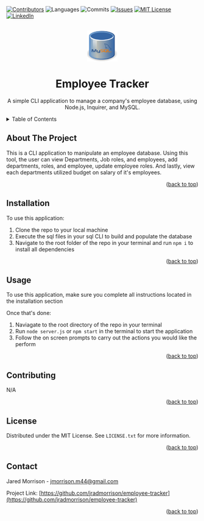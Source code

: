 <!-- Improved compatibility of back to top link: See: https://github.com/othneildrew/Best-README-Template/pull/73 -->
<a name="readme-top"></a>
<!--
*** Thanks for checking out the Best-README-Template. If you have a suggestion
*** that would make this better, please fork the repo and create a pull request
*** or simply open an issue with the tag "enhancement".
*** Don't forget to give the project a star!
*** Thanks again! Now go create something AMAZING! :D
-->

<!-- PROJECT SHIELDS -->
<!--
*** I'm using markdown "reference style" links for readability.
*** Reference links are enclosed in brackets [ ] instead of parentheses ( ).
*** See the bottom of this document for the declaration of the reference variables
*** for contributors-url, forks-url, etc. This is an optional, concise syntax you may use.
*** https://www.markdownguide.org/basic-syntax/#reference-style-links
-->
[![Contributors][contributors-shield]][contributors-url]
![Languages][top-lang-shield]
![Commits][commits-shield]
[![Issues][issues-shield]][issues-url]
[![MIT License][license-shield]][license-url]
[![LinkedIn][linkedin-shield]][linkedin-url]



<!-- PROJECT LOGO -->
<br />
<div align="center">
  <a href="https://github.com/jradmorrison/employee-tracker">
    <img src="./Assets/logo.png" alt="Logo" width="80" height="80">
  </a>

<h1 align="center">Employee Tracker</h1>

  <p align="center">
    A simple CLI application to manage a company's employee database, using Node.js, Inquirer, and MySQL.
  </p>
</div>


<!-- TABLE OF CONTENTS -->
<details>
  <summary>Table of Contents</summary>
  <ol>
    <li><a href="#about-the-project">About The Project</a></li>
    <li><a href="#installation">Installation</a></li>
    <li><a href="#usage">Usage</a></li>
    <li><a href="#contributing">Contributing</a></li>
    <li><a href="#license">License</a></li>
    <li><a href="#contact">Contact</a></li>
  </ol>
</details>


<!-- ABOUT THE PROJECT -->
## About The Project

This is a CLI application to manipulate an employee database. Using this tool, the user can view Departments, Job roles, and employees, add departments, roles, and employee, update employee roles. And lastly, view each departments utilized budget on salary of it's employees.


<p align="right">(<a href="#readme-top">back to top</a>)</p>

<!-- Installation instructions -->
## Installation

To use this application:


1. Clone the repo to your local machine
2. Execute the sql files in your sql CLI to build and populate the database
3. Navigate to the root folder of the repo in your terminal and run `npm i` to install all dependencies


<p align="right">(<a href="#readme-top">back to top</a>)</p>


<!-- USAGE EXAMPLES -->
## Usage

To use this application, make sure you complete all instructions located in the installation section  

Once that's done:
1. Naviagate to the root directory of the repo in your terminal
2. Run `node server.js` or `npm start` in the terminal to start the application
3. Follow the on screen prompts to carry out the actions you would like the perform


<p align="right">(<a href="#readme-top">back to top</a>)</p>


<!-- CONTRIBUTING -->
## Contributing

N/A

<p align="right">(<a href="#readme-top">back to top</a>)</p>



<!-- LICENSE -->
## License

Distributed under the MIT License. See `LICENSE.txt` for more information.

<p align="right">(<a href="#readme-top">back to top</a>)</p>



<!-- CONTACT -->
## Contact

Jared Morrison -  jmorrison.m44@gmail.com

Project Link: [https://github.com/jradmorrison/employee-tracker](https://github.com/jradmorrison/employee-tracker)

<p align="right">(<a href="#readme-top">back to top</a>)</p>


<!-- MARKDOWN LINKS & IMAGES -->
<!-- https://www.markdownguide.org/basic-syntax/#reference-style-links -->
[contributors-shield]: https://img.shields.io/github/contributors/jradmorrison/employee-tracker.svg?style=for-the-badge
[contributors-url]: https://github.com/jradmorrison/employee-tracker/graphs/contributors
[forks-shield]: https://img.shields.io/github/forks/jradmorrison/employee-tracker.svg?style=for-the-badge
[forks-url]: https://github.com/jradmorrison/employee-tracker/network/members
[stars-shield]: https://img.shields.io/github/stars/jradmorrison/employee-tracker.svg?style=for-the-badge
[stars-url]: https://github.com/jradmorrison/employee-tracker/stargazers
[issues-shield]: https://img.shields.io/github/issues/jradmorrison/employee-tracker.svg?style=for-the-badge
[issues-url]: https://github.com/jradmorrison/employee-tracker/issues
[license-shield]: https://img.shields.io/github/license/jradmorrison/employee-tracker.svg?style=for-the-badge
[license-url]: https://github.com/jradmorrison/employee-tracker/blob/master/LICENSE.txt
[linkedin-shield]: https://img.shields.io/badge/-LinkedIn-black.svg?style=for-the-badge&logo=linkedin&colorB=555
[linkedin-url]: https://linkedin.com/in/jradmorrison
[product-screenshot]: images/screenshot.png
[Next.js]: https://img.shields.io/badge/next.js-000000?style=for-the-badge&logo=nextdotjs&logoColor=white
[Next-url]: https://nextjs.org/
[React.js]: https://img.shields.io/badge/React-20232A?style=for-the-badge&logo=react&logoColor=61DAFB
[React-url]: https://reactjs.org/
[Vue.js]: https://img.shields.io/badge/Vue.js-35495E?style=for-the-badge&logo=vuedotjs&logoColor=4FC08D
[Vue-url]: https://vuejs.org/
[Angular.io]: https://img.shields.io/badge/Angular-DD0031?style=for-the-badge&logo=angular&logoColor=white
[Angular-url]: https://angular.io/
[Svelte.dev]: https://img.shields.io/badge/Svelte-4A4A55?style=for-the-badge&logo=svelte&logoColor=FF3E00
[Svelte-url]: https://svelte.dev/
[Laravel.com]: https://img.shields.io/badge/Laravel-FF2D20?style=for-the-badge&logo=laravel&logoColor=white
[Laravel-url]: https://laravel.com
[Bootstrap.com]: https://img.shields.io/badge/Bootstrap-563D7C?style=for-the-badge&logo=bootstrap&logoColor=white
[Bootstrap-url]: https://getbootstrap.com
[JQuery.com]: https://img.shields.io/badge/jQuery-0769AD?style=for-the-badge&logo=jquery&logoColor=white
[JQuery-url]: https://jquery.com 
[top-lang-shield]: https://img.shields.io/github/languages/top/jradmorrison/employee-tracker.svg?style=for-the-badge
[commits-shield]: https://img.shields.io/github/commit-activity/t/jradmorrison/employee-tracker.svg?style=for-the-badge